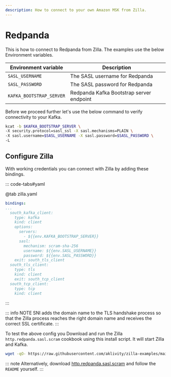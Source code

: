 ```yaml
---
description: How to connect to your own Amazon MSK from Zilla.
---
```


# Redpanda

This is how to connect to Redpanda from Zilla. The examples use the below Environment variables.

| Environment variable     | Description                              |
| ------------------------ | ---------------------------------------- |
| `SASL_USERNAME`          | The SASL username for Redpanda           |
| `SASL_PASSWORD`          | The SASL password for Redpanda           |
| `KAFKA_BOOTSTRAP_SERVER` | Redpanda Kafka Bootstrap server endpoint |

Before we proceed further let's use the below command to verify connectivity to your Kafka.

```bash
kcat -b $KAFKA_BOOTSTRAP_SERVER \
-X security.protocol=sasl_ssl -X sasl.mechanisms=PLAIN \
-X sasl.username=$SASL_USERNAME -X sasl.password=$SASL_PASSWORD \
-L
```

## Configure Zilla

With working credentials you can connect with Zilla by adding these bindings.

::: code-tabs#yaml

@tab zilla.yaml

```yaml
bindings:
...
  south_kafka_client:
    type: kafka
    kind: client
    options:
      servers:
        - ${{env.KAFKA_BOOTSTRAP_SERVER}}
      sasl:
        mechanism: scram-sha-256
        username: ${{env.SASL_USERNAME}}
        password: ${{env.SASL_PASSWORD}}
    exit: south_tls_client
  south_tls_client:
    type: tls
    kind: client
    exit: south_tcp_client
  south_tcp_client:
    type: tcp
    kind: client
```

:::

::: info NOTE
SNI adds the domain name to the TLS handshake process so that the Zilla process reaches the right domain name and receives the correct SSL certificate.
:::

To test the above config you Download and run the Zilla `http.redpanda.sasl.scram` cookbook using this install script. It will start Zilla and Kafka.

```bash
wget -qO- https://raw.githubusercontent.com/aklivity/zilla-examples/main/startup.sh | sh -s -- http.redpanda.sasl.scram
```

::: note
Alternatively, download [http.redpanda.sasl.scram](https://github.com/aklivity/zilla-docs/releases/latest/download/http.redpanda.sasl.scram.tar.gz) and follow the `README` yourself.
:::
